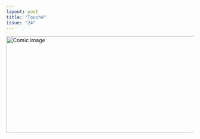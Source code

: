 ```yaml
---
layout: post
title: "Touché"
issue: "24"
---
```

<img src="{{ site.url }}/comics/24.gif" title="You-you're right!  Perhaps this murder, nay, my entire life, has been naught more than a trick of the mind!" alt="Comic image" width="778px" height="260px"/>

